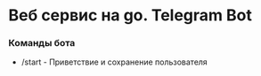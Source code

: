 # Веб сервис на go. Telegram Bot


### Команды бота
- /start - Приветствие и сохранение пользователя
